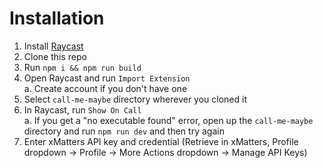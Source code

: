 # Installation

1. Install [Raycast](https://raycast.com)
1. Clone this repo
1. Run `npm i && npm run build`
1. Open Raycast and run `Import Extension`  
   a. Create account if you don't have one
1. Select `call-me-maybe` directory wherever you cloned it
1. In Raycast, run `Show On Call`  
   a. If you get a "no executable found" error, open up the `call-me-maybe` directory and run `npm run dev` and then try again
1. Enter xMatters API key and credential (Retrieve in xMatters, Profile dropdown -> Profile -> More Actions dropdown -> Manage API Keys)
